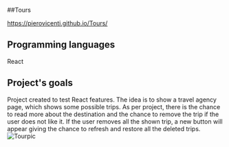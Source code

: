 ##Tours

https://pierovicenti.github.io/Tours/

## Programming languages

React 

## Project's goals

Project created to test React features.
The idea is to show a travel agency page, which shows some possible trips.
As per project, there is the chance to read more about the destination and the chance to remove the trip if the user does not like it.
If the user removes all the shown trip, a new button will appear giving the chance to refresh and restore all the deleted trips.
![Tourpic](https://user-images.githubusercontent.com/91989821/148650783-5fcf1c45-c73e-4f6c-8abc-332466d694c9.png)
